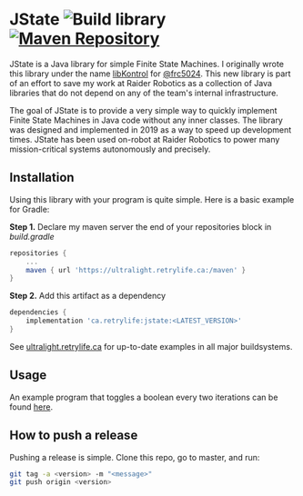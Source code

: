 # JState ![Build library](https://github.com/Ewpratten/jstate/workflows/Build%20library/badge.svg) [![Maven Repository](https://ultralight.retrylife.ca:/api/artifact/ca.retrylife/jstate/shield?d=ultralight.retrylife.ca)](https://ultralight.retrylife.ca/?a=jstate&g=ca.retrylife)

JState is a Java library for simple Finite State Machines. I originally wrote this library under the name [libKontrol](https://github.com/frc5024/lib5k/tree/master/libKontrol) for [@frc5024](https://github.com/frc5024). This new library is part of an effort to save my work at Raider Robotics as a collection of Java libraries that do not depend on any of the team's internal infrastructure.

The goal of JState is to provide a very simple way to quickly implement Finite State Machines in Java code without any inner classes. The library was designed and implemented in 2019 as a way to speed up development times. JState has been used on-robot at Raider Robotics to power many mission-critical systems autonomously and precisely.

## Installation

Using this library with your program is quite simple. Here is a basic example for Gradle:


**Step 1.** Declare my maven server the end of your repositories block in *build.gradle*

```groovy
repositories {
    ...
    maven { url 'https://ultralight.retrylife.ca:/maven' }
}
```

**Step 2.** Add this artifact as a dependency

```groovy
dependencies {
    implementation 'ca.retrylife:jstate:<LATEST_VERSION>'
}
```

See [ultralight.retrylife.ca](https://ultralight.retrylife.ca/?a=jstate&g=ca.retrylife) for up-to-date examples in all major buildsystems.

## Usage

An example program that toggles a boolean every two iterations can be found [here](https://github.com/Ewpratten/jstate/blob/master/src/test/java/ca/retrylife/jstate/UsageTest.java).

## How to push a release

Pushing a release is simple. Clone this repo, go to master, and run:

```sh
git tag -a <version> -m "<message>"
git push origin <version>
```